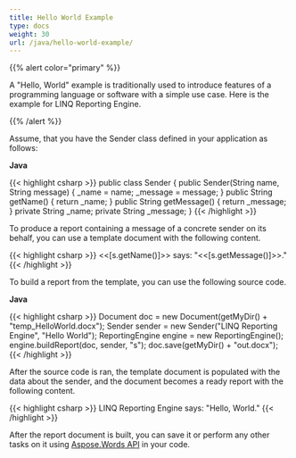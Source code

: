 ```yaml
---
title: Hello World Example
type: docs
weight: 30
url: /java/hello-world-example/
---
```


{{% alert color="primary" %}} 

A "Hello, World" example is traditionally used to introduce features of a programming language or software with a simple use case. Here is the example for LINQ Reporting Engine.

{{% /alert %}} 

Assume, that you have the Sender class defined in your application as follows:

**Java**

{{< highlight csharp >}}
public class Sender {
    public Sender(String name, String message) {
        _name = name;
        _message = message;
    }
    public String getName() {
        return _name;
    }
    public String getMessage() {
        return _message;
    }
    private String _name;
    private String _message;
}
{{< /highlight >}}

To produce a report containing a message of a concrete sender on its behalf, you can use a template document with the following content.

{{< highlight csharp >}}
<<[s.getName()]>> says: "<<[s.getMessage()]>>."
{{< /highlight >}}

To build a report from the template, you can use the following source code.

**Java**

{{< highlight csharp >}}
Document doc = new Document(getMyDir() + "temp_HelloWorld.docx");
Sender sender = new Sender("LINQ Reporting Engine", "Hello World");
ReportingEngine engine = new ReportingEngine();
engine.buildReport(doc, sender, "s");
doc.save(getMyDir() + "out.docx");
{{< /highlight >}}

After the source code is ran, the template document is populated with the data about the sender, and the document becomes a ready report with the following content.

{{< highlight csharp >}}
LINQ Reporting Engine says: "Hello, World."
{{< /highlight >}}

After the report document is built, you can save it or perform any other tasks on it using [Aspose.Words API](https://apireference.aspose.com/words/java/com.aspose.words/package-summary) in your code.
